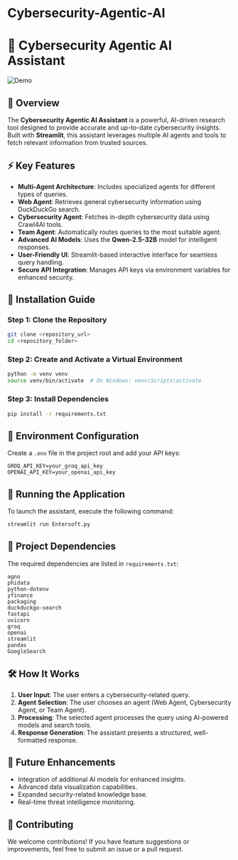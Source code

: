 # Cybersecurity-Agentic-AI
# 🔐 Cybersecurity Agentic AI Assistant
![Demo](Agentic_AI.gif)
## 📌 Overview
The **Cybersecurity Agentic AI Assistant** is a powerful, AI-driven research tool designed to provide accurate and up-to-date cybersecurity insights. Built with **Streamlit**, this assistant leverages multiple AI agents and tools to fetch relevant information from trusted sources.

## ⚡ Key Features
- **Multi-Agent Architecture**: Includes specialized agents for different types of queries.
- **Web Agent**: Retrieves general cybersecurity information using DuckDuckGo search.
- **Cybersecurity Agent**: Fetches in-depth cybersecurity data using Crawl4AI tools.
- **Team Agent**: Automatically routes queries to the most suitable agent.
- **Advanced AI Models**: Uses the **Qwen-2.5-32B** model for intelligent responses.
- **User-Friendly UI**: Streamlit-based interactive interface for seamless query handling.
- **Secure API Integration**: Manages API keys via environment variables for enhanced security.

## 🚀 Installation Guide
### Step 1: Clone the Repository
```bash
git clone <repository_url>
cd <repository_folder>
```

### Step 2: Create and Activate a Virtual Environment
```bash
python -m venv venv
source venv/bin/activate  # On Windows: venv\Scripts\activate
```

### Step 3: Install Dependencies
```bash
pip install -r requirements.txt
```

## 🔑 Environment Configuration
Create a `.env` file in the project root and add your API keys:
```env
GROQ_API_KEY=your_groq_api_key
OPENAI_API_KEY=your_openai_api_key
```

## 🚀 Running the Application
To launch the assistant, execute the following command:
```bash
streamlit run Entersoft.py
```

## 📂 Project Dependencies
The required dependencies are listed in `requirements.txt`:
```
agno
phidata
python-dotenv
yfinance
packaging
duckduckgo-search
fastapi
uvicorn
groq
openai
streamlit
pandas
GoogleSearch
```

## 🛠 How It Works
1. **User Input**: The user enters a cybersecurity-related query.
2. **Agent Selection**: The user chooses an agent (Web Agent, Cybersecurity Agent, or Team Agent).
3. **Processing**: The selected agent processes the query using AI-powered models and search tools.
4. **Response Generation**: The assistant presents a structured, well-formatted response.

## 🔮 Future Enhancements
- Integration of additional AI models for enhanced insights.
- Advanced data visualization capabilities.
- Expanded security-related knowledge base.
- Real-time threat intelligence monitoring.

## 🤝 Contributing
We welcome contributions! If you have feature suggestions or improvements, feel free to submit an issue or a pull request.
